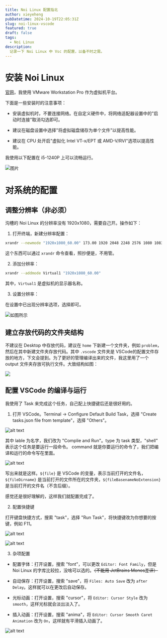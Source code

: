 ```yaml
---
title: Noi Linux 配置指北
author: xieyeheng
pubDatetime: 2024-10-19T22:05:31Z
slug: noi-linux-vscode
featured: true
draft: false
tags:
  - Noi Linux
description:
  记录一下 Noi Linux 中 Vsc 的配置，以备不时之需。
---
```


# 安装 Noi Linux

[官网](https://www.noi.cn/gynoi/jsgz/2021-07-16/732450.shtml)，我使用 VMware Workstation Pro 作为虚拟机平台。

下面是一些安装时的注意事项：

+ 安装虚拟机时，不要连接网络。在自定义硬件中，将网络适配器设置中的"启动时连接"取消勾选即可。

+ 建议在磁盘设置中选择"将虚拟磁盘储存为单个文件"以提高性能。

+ 建议在 CPU 处开启"虚拟化 Intel VT-x/EPT 或 AMD-V/RVI"选项以提高性能。

我使用以下配置在 i5-1240P 上可以流畅运行。

![图片](image-6.png)

# 对系统的配置

## 调整分辨率（非必须）

沟槽的 Noi Linux 的分辨率没有 1920x1080，需要自己开。操作如下：

1. 打开终端，新建分辨率配置：

```bash
xrandr --newmode "1920x1080_60.00" 173.00 1920 2048 2248 2576 1080 1083 1088 1120 -hsync +vsync
```

这个东西可以通过 `xrandr` 命令查看，照抄便是，不用管。

2. 添加分辨率：

```bash
xrandr --addmode Virtual1 "1920x1080_60.00"
```

其中，`Virtual1` 是虚拟机的显示器名称。

3. 设置分辨率：

在设置中已出现分辨率选项，选择即可。

![如图所示](image-7.png)

## 建立存放代码的文件夹结构

不建议在 Desktop 中存放代码，建议在 `home` 下新建一个文件夹，例如 `problem`，然后在其中新建文件夹存放代码。其中 `.vscode` 文件夹是 VSCode的配置文件存放的地方，下文会提到。为了更好的管理编译出来的文件，我这里用了一个 output 文件夹存放可执行文件。大致结构如图：

![](image-8.png)

## 配置 VSCode 的编译与运行

我使用了 Task 来完成这个任务，自己配上快捷键后还是很好用的。

1. 打开 VSCode。Terminal -> Configure Default Build Task，选择 "Create tasks.json file from template"，选择 "Others"。

![alt text](image-9.png)

其中 lable 为名字，我们改为 "Complie and Run"。type 为 task 类型，"shell" 表示这个任务是要运行一段命令。 command 就是你要运行的命令了，我们把编译和运行的命令写在里面。

![alt text](image-10.png)

写出来就是这样。`${file}` 是 VSCode 的变量，表示当前打开的文件名，`${fileDirname}` 是当前打开的文件所在的文件夹，`${fileBasenameNoExtension}` 是当前打开的文件名（不含后缀）。

感觉还是很好理解的，这样我们就配置完成了。

2. 配置快捷键

打开键盘快捷方式，搜索 "task"，选择 "Run Task"，将快捷键改为你想要的按键，例如 F11。

![alt text](image-11.png)

![alt text](image-12.png)

3. 杂项配置

+ 配置字体：打开设置，搜索 "font"，可以更改 `Editor: Font Family`，但是 Noi Linux 的字库比较拉，没啥可以选的。~~（不能用 JetBrains Monos差评）~~

+ 自动保存：打开设置，搜索 "save"，将 `Files: Auto Save` 改为 `after Delay`。这样就可以在更改后自动保存。

+ 光标动画：打开设置，搜索 "cursor"，将 `Editor: Cursor Style` 改为 `smooth`，这样光标就会淡出淡入了。

+ 插入动画：打开设置，搜索 "anima"，将 `Editor: Cursor Smooth Caret Animation` 改为 `On`，这样就有平滑插入动画了。

![alt text](202410192248-1.gif)